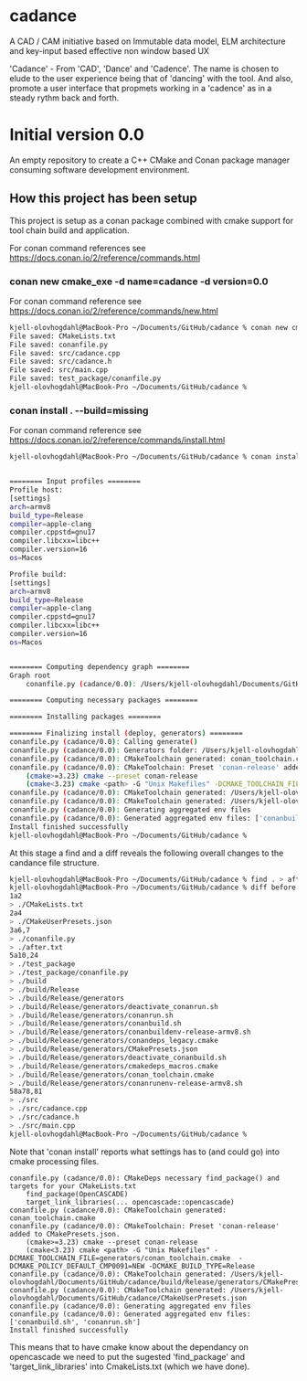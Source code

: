 # cadance
A CAD / CAM initiative based on Immutable data model, ELM architecture and key-input based effective non window based UX

'Cadance' - From 'CAD', 'Dance' and 'Cadence'. The name is chosen to elude to the user experience being that of 'dancing' with the tool. And also, promote a user interface that propmets working in a 'cadence' as in a steady rythm back and forth.

# Initial version 0.0

An empty repository to create a C++ CMake and Conan package manager consuming software development environment.

## How this project has been setup

This project is setup as a conan package combined with cmake support for tool chain build and application.

For conan command references see https://docs.conan.io/2/reference/commands.html 

### conan new cmake_exe -d name=cadance -d version=0.0

For conan command reference see https://docs.conan.io/2/reference/commands/new.html 

```sh
kjell-olovhogdahl@MacBook-Pro ~/Documents/GitHub/cadance % conan new cmake_exe -d name=cadance -d version=0.0
File saved: CMakeLists.txt
File saved: conanfile.py
File saved: src/cadance.cpp
File saved: src/cadance.h
File saved: src/main.cpp
File saved: test_package/conanfile.py
kjell-olovhogdahl@MacBook-Pro ~/Documents/GitHub/cadance % 
```

### conan install . --build=missing

For conan command reference see https://docs.conan.io/2/reference/commands/install.html 

```sh
kjell-olovhogdahl@MacBook-Pro ~/Documents/GitHub/cadance % conan install . --build=missing


======== Input profiles ========
Profile host:
[settings]
arch=armv8
build_type=Release
compiler=apple-clang
compiler.cppstd=gnu17
compiler.libcxx=libc++
compiler.version=16
os=Macos

Profile build:
[settings]
arch=armv8
build_type=Release
compiler=apple-clang
compiler.cppstd=gnu17
compiler.libcxx=libc++
compiler.version=16
os=Macos


======== Computing dependency graph ========
Graph root
    conanfile.py (cadance/0.0): /Users/kjell-olovhogdahl/Documents/GitHub/cadance/conanfile.py

======== Computing necessary packages ========

======== Installing packages ========

======== Finalizing install (deploy, generators) ========
conanfile.py (cadance/0.0): Calling generate()
conanfile.py (cadance/0.0): Generators folder: /Users/kjell-olovhogdahl/Documents/GitHub/cadance/build/Release/generators
conanfile.py (cadance/0.0): CMakeToolchain generated: conan_toolchain.cmake
conanfile.py (cadance/0.0): CMakeToolchain: Preset 'conan-release' added to CMakePresets.json.
    (cmake>=3.23) cmake --preset conan-release
    (cmake<3.23) cmake <path> -G "Unix Makefiles" -DCMAKE_TOOLCHAIN_FILE=generators/conan_toolchain.cmake  -DCMAKE_POLICY_DEFAULT_CMP0091=NEW -DCMAKE_BUILD_TYPE=Release
conanfile.py (cadance/0.0): CMakeToolchain generated: /Users/kjell-olovhogdahl/Documents/GitHub/cadance/build/Release/generators/CMakePresets.json
conanfile.py (cadance/0.0): CMakeToolchain generated: /Users/kjell-olovhogdahl/Documents/GitHub/cadance/CMakeUserPresets.json
conanfile.py (cadance/0.0): Generating aggregated env files
conanfile.py (cadance/0.0): Generated aggregated env files: ['conanbuild.sh', 'conanrun.sh']
Install finished successfully
kjell-olovhogdahl@MacBook-Pro ~/Documents/GitHub/cadance % 
```

At this stage a find and a diff reveals the following overall changes to the candance file structure.

```sh
kjell-olovhogdahl@MacBook-Pro ~/Documents/GitHub/cadance % find . > after.txt
kjell-olovhogdahl@MacBook-Pro ~/Documents/GitHub/cadance % diff before.txt after.txt 
1a2
> ./CMakeLists.txt
2a4
> ./CMakeUserPresets.json
3a6,7
> ./conanfile.py
> ./after.txt
5a10,24
> ./test_package
> ./test_package/conanfile.py
> ./build
> ./build/Release
> ./build/Release/generators
> ./build/Release/generators/deactivate_conanrun.sh
> ./build/Release/generators/conanrun.sh
> ./build/Release/generators/conanbuild.sh
> ./build/Release/generators/conanbuildenv-release-armv8.sh
> ./build/Release/generators/conandeps_legacy.cmake
> ./build/Release/generators/CMakePresets.json
> ./build/Release/generators/deactivate_conanbuild.sh
> ./build/Release/generators/cmakedeps_macros.cmake
> ./build/Release/generators/conan_toolchain.cmake
> ./build/Release/generators/conanrunenv-release-armv8.sh
58a78,81
> ./src
> ./src/cadance.cpp
> ./src/cadance.h
> ./src/main.cpp
kjell-olovhogdahl@MacBook-Pro ~/Documents/GitHub/cadance % 
```
Note that 'conan install' reports what settings has to (and could go) into cmake processing files.

```conan
conanfile.py (cadance/0.0): CMakeDeps necessary find_package() and targets for your CMakeLists.txt
    find_package(OpenCASCADE)
    target_link_libraries(... opencascade::opencascade)
conanfile.py (cadance/0.0): CMakeToolchain generated: conan_toolchain.cmake
conanfile.py (cadance/0.0): CMakeToolchain: Preset 'conan-release' added to CMakePresets.json.
    (cmake>=3.23) cmake --preset conan-release
    (cmake<3.23) cmake <path> -G "Unix Makefiles" -DCMAKE_TOOLCHAIN_FILE=generators/conan_toolchain.cmake  -DCMAKE_POLICY_DEFAULT_CMP0091=NEW -DCMAKE_BUILD_TYPE=Release
conanfile.py (cadance/0.0): CMakeToolchain generated: /Users/kjell-olovhogdahl/Documents/GitHub/cadance/build/Release/generators/CMakePresets.json
conanfile.py (cadance/0.0): CMakeToolchain generated: /Users/kjell-olovhogdahl/Documents/GitHub/cadance/CMakeUserPresets.json
conanfile.py (cadance/0.0): Generating aggregated env files
conanfile.py (cadance/0.0): Generated aggregated env files: ['conanbuild.sh', 'conanrun.sh']
Install finished successfully
```

This means that to have cmake know about the dependancy on opencascade we need to put the sugested 'find_package' and 'target_link_libraries' into CmakeLists.txt (which we have done).